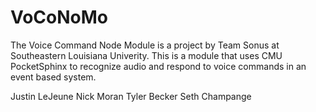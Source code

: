 # VoCoNoMo
The Voice Command Node Module is a project by Team Sonus at Southeastern Louisiana Univerity.
This is a module that uses CMU PocketSphinx to recognize audio and respond to voice commands in an event based system.

Justin LeJeune
Nick Moran
Tyler Becker
Seth Champange
